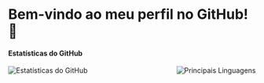 
# Bem-vindo ao meu perfil no GitHub! 👋


#### Estatísticas do GitHub

<a href="https://github.com/Leonardo-lucas-spo/seu-repositorio"><img align="left" src="https://github-readme-stats.vercel.app/api?username=Leonardo-lucas-spo&show_icons=true&include_all_commits=true&theme=buefy&hide_border=true" alt="Estatísticas do GitHub" /></a>


<a href="https://github.com/Leonardo-lucas-spo/seu-repositorio"><img align="right" src="https://github-readme-stats.vercel.app/api/top-langs/?username=Leonardo-lucas-spo&layout=compact&theme=buefy&hide_border=true" alt="Principais Linguagens" /></a> 




